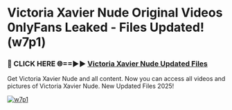 # Victoria Xavier Nude Original Videos 0nlyFans Leaked - Files Updated! (w7p1)

<h3>🔴 CLICK HERE 🌐==►► <a href="https://tinyurl.com/52m3yx9h" rel="nofollow">Victoria Xavier Nude Updated Files</a></h3>

Get Victoria Xavier Nude and all content. Now you can access all videos and pictures of Victoria Xavier Nude. New Updated Files 2025!

[![w7p1](https://i.imgur.com/TnHtlc8.gif)](https://tinyurl.com/52m3yx9h)
